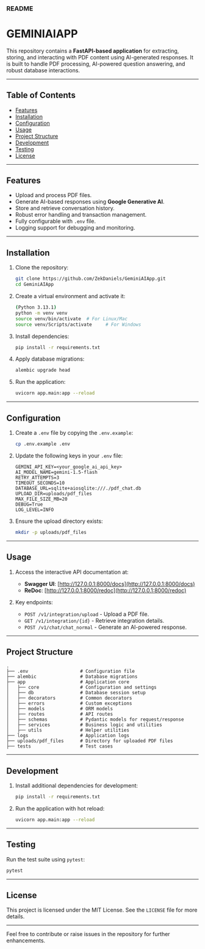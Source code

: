### README

# GEMINIAIAPP

This repository contains a **FastAPI-based application** for extracting, storing, and interacting with PDF content using AI-generated responses. It is built to handle PDF processing, AI-powered question answering, and robust database interactions.

---

## Table of Contents

- [Features](#features)
- [Installation](#installation)
- [Configuration](#configuration)
- [Usage](#usage)
- [Project Structure](#project-structure)
- [Development](#development)
- [Testing](#testing)
- [License](#license)

---

## Features

- Upload and process PDF files.
- Generate AI-based responses using **Google Generative AI**.
- Store and retrieve conversation history.
- Robust error handling and transaction management.
- Fully configurable with `.env` file.
- Logging support for debugging and monitoring.

---

## Installation

1. Clone the repository:

   ```bash
   git clone https://github.com/ZekDaniels/GeminiAIApp.git
   cd GeminiAIApp
   ```

2. Create a virtual environment and activate it:

   ```bash
   (Python 3.13.1)
   python -m venv venv
   source venv/bin/activate  # For Linux/Mac
   source venv/Scripts/activate     # For Windows
   ```

3. Install dependencies:

   ```bash
   pip install -r requirements.txt
   ```

4. Apply database migrations:

   ```bash
   alembic upgrade head
   ```

5. Run the application:

   ```bash
   uvicorn app.main:app --reload
   ```

---

## Configuration

1. Create a `.env` file by copying the `.env.example`:

   ```bash
   cp .env.example .env
   ```

2. Update the following keys in your `.env` file:

   ```plaintext
   GEMINI_API_KEY=<your_google_ai_api_key>
   AI_MODEL_NAME=gemini-1.5-flash
   RETRY_ATTEMPTS=3
   TIMEOUT_SECONDS=10
   DATABASE_URL=sqlite+aiosqlite:///./pdf_chat.db
   UPLOAD_DIR=uploads/pdf_files
   MAX_FILE_SIZE_MB=20
   DEBUG=True
   LOG_LEVEL=INFO
   ```

3. Ensure the upload directory exists:

   ```bash
   mkdir -p uploads/pdf_files
   ```

---

## Usage

1. Access the interactive API documentation at:
   - **Swagger UI**: [http://127.0.0.1:8000/docs](http://127.0.0.1:8000/docs)
   - **ReDoc**: [http://127.0.0.1:8000/redoc](http://127.0.0.1:8000/redoc)

2. Key endpoints:
   - `POST /v1/integration/upload` - Upload a PDF file.
   - `GET /v1/integration/{id}` - Retrieve integration details.
   - `POST /v1/chat/chat_normal` - Generate an AI-powered response.

---

## Project Structure

```plaintext
.
├── .env                   # Configuration file
├── alembic                # Database migrations
├── app                    # Application core
│   ├── core               # Configuration and settings
│   ├── db                 # Database session setup
│   ├── decorators         # Common decorators
│   ├── errors             # Custom exceptions
│   ├── models             # ORM models
│   ├── routes             # API routes
│   ├── schemas            # Pydantic models for request/response
│   ├── services           # Business logic and utilities
│   ├── utils              # Helper utilities
├── logs                   # Application logs
├── uploads/pdf_files      # Directory for uploaded PDF files
├── tests                  # Test cases
```

---

## Development

1. Install additional dependencies for development:

   ```bash
   pip install -r requirements.txt
   ```

2. Run the application with hot reload:

   ```bash
   uvicorn app.main:app --reload
   ```
---

## Testing

Run the test suite using `pytest`:

```bash
pytest
```
---

## License

This project is licensed under the MIT License. See the `LICENSE` file for more details.

---

Feel free to contribute or raise issues in the repository for further enhancements.

